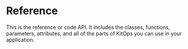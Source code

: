 # Reference

This is the reference or code API.  It includes the classes, functions,
parameters, attributes, and all of the parts of KitOps you can use in your
application.
